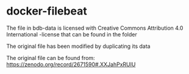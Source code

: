 # docker-filebeat
The file in bdb-data is licensed with Creative Commons Attribution 4.0 International -license that can be found in the folder

The original file has been modified by duplicating its data

The original file can be found from: https://zenodo.org/record/2671590#.XXJahPxRUlU
